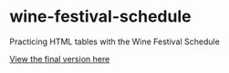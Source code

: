 # wine-festival-schedule

Practicing HTML tables with the Wine Festival Schedule 

[View the final version here](https://s3.amazonaws.com/codecademy-content/courses/learn-html-tables/index.html)
